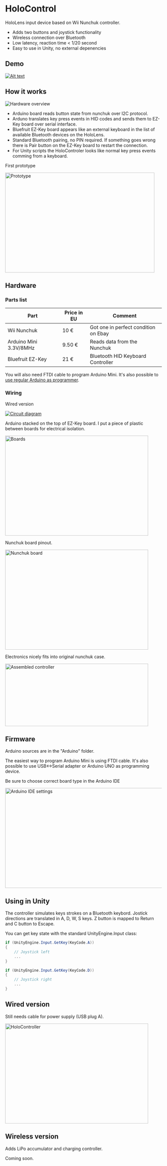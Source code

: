 # HoloControl
HoloLens input device based on Wii Nunchuk controller.
- Adds two buttons and joystick functionality
- Wireless connection over Bluetooth
- Low latency, reaction time < 1/20 second
- Easy to use in Unity, no external depenencies

## Demo

[![Alt text](https://img.youtube.com/vi/75GZE48Ib2U/0.jpg)](https://www.youtube.com/watch?v=75GZE48Ib2U)

## How it works

![Hardware overview](https://raw.githubusercontent.com/cazacov/HoloControl/master/img/overview.png)

- Arduino board reads button state from nunchuk over I2C protocol.
- Arduno translates key press events in HID codes and sends them to EZ-Key board over serial interface.
- Bluefruit EZ-Key board appears like an external keyboard in the list of available Bluetooth devices on the HoloLens.
- Standard Bluetooth pairing, no PIN required. If something goes wrong there is Pair button on the EZ-Key board to restart the connection.
- For Unity scripts the HoloControler looks like normal key press events comming from a keyboard.


First prototype

[<img src="https://raw.githubusercontent.com/cazacov/HoloControl/master/img/Prototype.png" alt="Prototype" width="480" height="320"/>](https://raw.githubusercontent.com/cazacov/HoloControl/master/img/Prototype.png "Prototype")


## Hardware


### Parts list
| Part | Price in EU | Comment |
| --- | --- | --- |
| Wii Nunchuk | 10 € | Got one in perfect condition on Ebay |
| Arduino Mini 3.3V/8MHz | 9.50 € | Reads data from the Nunchuk |
| Bluefruit EZ-Key | 21 € | Bluetooth HID Keyboard Controller |

You will also need FTDI cable to program Arduino Mini. It's also possible to [use regular Arduino as programmer](https://www.arduino.cc/en/Guide/ArduinoMini).

### Wiring

Wired version

[<img src="https://raw.githubusercontent.com/cazacov/HoloControl/master/img/circuit.png" alt="Circuit diagram" />](https://raw.githubusercontent.com/cazacov/HoloControl/master/img/circuit.png "Circuit diagram")


Arduino stacked on the top of EZ-Key board. I put a piece of plastic between boards for electrical isolation.

[<img src="https://raw.githubusercontent.com/cazacov/HoloControl/master/img/sandwich.png" alt="Boards" width="460" height="320"/>](https://raw.githubusercontent.com/cazacov/HoloControl/master/img/sandwich.png "Boards")

Nunchuk board pinout.

[<img src="https://raw.githubusercontent.com/cazacov/HoloControl/master/img/nunchuck_pinout.png" alt="Nunchuk board" width="460" height="320"/>](https://raw.githubusercontent.com/cazacov/HoloControl/master/img/nunchuck_pinout.png "Nunchuk board")


Electronics nicely fits into original nunchuk case.

[<img src="https://raw.githubusercontent.com/cazacov/HoloControl/master/img/assembled.png" alt="Assembled controller" width="460" height="200"/>](https://raw.githubusercontent.com/cazacov/HoloControl/master/img/assembled.png "Assembled controller")


## Firmware

Arduino sources are in the "Arduino" folder.

The easiest way to program Arduino Mini is using FTDI cable. It's also possible to use USB<->Serial adapter or Arduino UNO as programming device.

Be sure to choose correct board type in the Arduino IDE

[<img src="https://raw.githubusercontent.com/cazacov/HoloControl/master/img/Arduino_IDE_settings.png" alt="Arduino IDE settings" width="695" height="320"/>](https://raw.githubusercontent.com/cazacov/HoloControl/master/img/Arduino_IDE_settings.png "Arduino IDE settings")


## Using in Unity

The controller simulates keys strokes on a Bluetooth keybord. Jostick directions are translated in A, D, W, S keys. Z button is mapped to Return and C button to Escape. 

You can get key state with the standard UnityEngine.Input class:

```csharp
if (UnityEngine.Input.GetKey(KeyCode.A))
{
	// Joystick left
	...
}

if (UnityEngine.Input.GetKey(KeyCode.D))
{
	// Joystick right
	...
}
```



## Wired version
Still needs cable for power supply (USB plug A).

[<img src="https://raw.githubusercontent.com/cazacov/HoloControl/master/img/wired_version.png" alt="HoloController" width="460" height="320"/>](https://raw.githubusercontent.com/cazacov/HoloControl/master/img/wired_version.png "HoloController")


## Wireless version

Adds LiPo accumulator and charging controller.

Coming soon.
